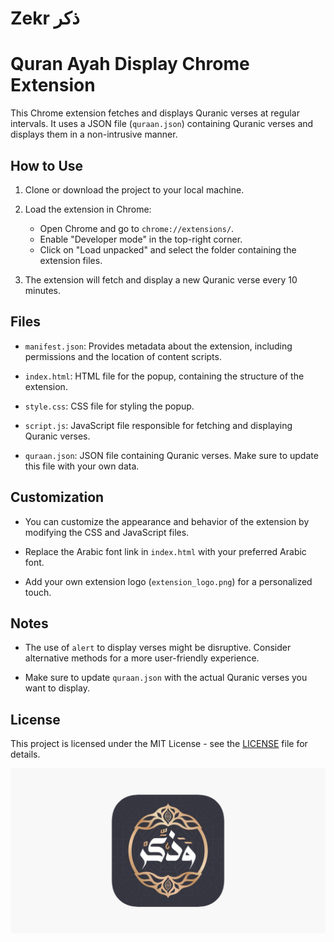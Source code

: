 # Zekr ذكر

# Quran Ayah Display Chrome Extension

This Chrome extension fetches and displays Quranic verses at regular intervals. It uses a JSON file (`quraan.json`) containing Quranic verses and displays them in a non-intrusive manner.

## How to Use

1. Clone or download the project to your local machine.

2. Load the extension in Chrome:
   - Open Chrome and go to `chrome://extensions/`.
   - Enable "Developer mode" in the top-right corner.
   - Click on "Load unpacked" and select the folder containing the extension files.

3. The extension will fetch and display a new Quranic verse every 10 minutes.

## Files

- `manifest.json`: Provides metadata about the extension, including permissions and the location of content scripts.

- `index.html`: HTML file for the popup, containing the structure of the extension.

- `style.css`: CSS file for styling the popup.

- `script.js`: JavaScript file responsible for fetching and displaying Quranic verses.

- `quraan.json`: JSON file containing Quranic verses. Make sure to update this file with your own data.

## Customization

- You can customize the appearance and behavior of the extension by modifying the CSS and JavaScript files.

- Replace the Arabic font link in `index.html` with your preferred Arabic font.

- Add your own extension logo (`extension_logo.png`) for a personalized touch.

## Notes

- The use of `alert` to display verses might be disruptive. Consider alternative methods for a more user-friendly experience.

- Make sure to update `quraan.json` with the actual Quranic verses you want to display.

## License

This project is licensed under the MIT License - see the [LICENSE](LICENSE) file for details.

![Zekr Logo](extension_logo.png)
